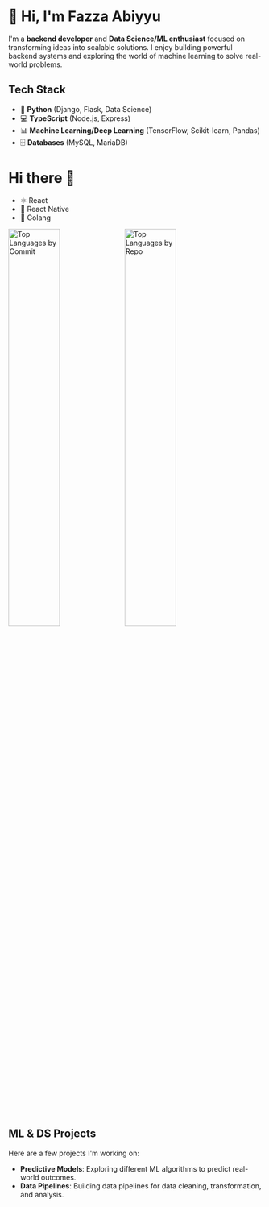 # 👋 Hi, I'm Fazza Abiyyu

I'm a **backend developer** and **Data Science/ML enthusiast** focused on transforming ideas into scalable solutions. I enjoy building powerful backend systems and exploring the world of machine learning to solve real-world problems.

## Tech Stack

- 🐍 **Python** (Django, Flask, Data Science)
- 💻 **TypeScript** (Node.js, Express)
- 📊 **Machine Learning/Deep Learning** (TensorFlow, Scikit-learn, Pandas)
- 🗄️ **Databases** (MySQL, MariaDB)

# Hi there 👋

- ⚛️ React  
- 📱 React Native  
- 🐹 Golang  

<div>
  <img src="https://github-readme-stats.vercel.app/api/top-langs/?username=fazza_abiyyu&layout=compact&theme=dark&langs_count=6" alt="Top Languages by Commit" style="width:45%;"/>
  <img src="https://github-profile-summary-cards.vercel.app/api/cards/repos-per-language?username=fazza_abiyyu&theme=dark" alt="Top Languages by Repo" style="width:45%;"/>
</div>

## ML & DS Projects
Here are a few projects I'm working on:
- **Predictive Models**: Exploring different ML algorithms to predict real-world outcomes.
- **Data Pipelines**: Building data pipelines for data cleaning, transformation, and analysis.
